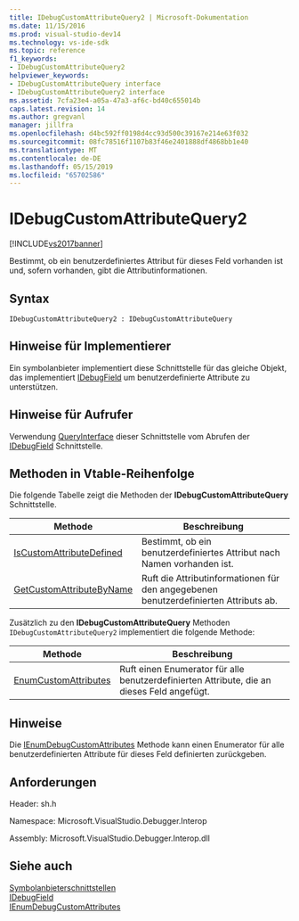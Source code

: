 ```yaml
---
title: IDebugCustomAttributeQuery2 | Microsoft-Dokumentation
ms.date: 11/15/2016
ms.prod: visual-studio-dev14
ms.technology: vs-ide-sdk
ms.topic: reference
f1_keywords:
- IDebugCustomAttributeQuery2
helpviewer_keywords:
- IDebugCustomAttributeQuery interface
- IDebugCustomAttributeQuery2 interface
ms.assetid: 7cfa23e4-a05a-47a3-af6c-bd40c655014b
caps.latest.revision: 14
ms.author: gregvanl
manager: jillfra
ms.openlocfilehash: d4bc592ff0198d4cc93d500c39167e214e63f032
ms.sourcegitcommit: 08fc78516f1107b83f46e2401888df4868bb1e40
ms.translationtype: MT
ms.contentlocale: de-DE
ms.lasthandoff: 05/15/2019
ms.locfileid: "65702586"
---
```

# <a name="idebugcustomattributequery2"></a>IDebugCustomAttributeQuery2
[!INCLUDE[vs2017banner](../../../includes/vs2017banner.md)]

Bestimmt, ob ein benutzerdefiniertes Attribut für dieses Feld vorhanden ist und, sofern vorhanden, gibt die Attributinformationen.  
  
## <a name="syntax"></a>Syntax  
  
```  
IDebugCustomAttributeQuery2 : IDebugCustomAttributeQuery  
```  
  
## <a name="notes-for-implementers"></a>Hinweise für Implementierer  
 Ein symbolanbieter implementiert diese Schnittstelle für das gleiche Objekt, das implementiert [IDebugField](../../../extensibility/debugger/reference/idebugfield.md) um benutzerdefinierte Attribute zu unterstützen.  
  
## <a name="notes-for-callers"></a>Hinweise für Aufrufer  
 Verwendung [QueryInterface](https://msdn.microsoft.com/library/62fce95e-aafa-4187-b50b-e6611b74c3b3) dieser Schnittstelle vom Abrufen der [IDebugField](../../../extensibility/debugger/reference/idebugfield.md) Schnittstelle.  
  
## <a name="methods-in-vtable-order"></a>Methoden in Vtable-Reihenfolge  
 Die folgende Tabelle zeigt die Methoden der **IDebugCustomAttributeQuery** Schnittstelle.  
  
|Methode|Beschreibung|  
|------------|-----------------|  
|[IsCustomAttributeDefined](../../../extensibility/debugger/reference/idebugcustomattributequery2-iscustomattributedefined.md)|Bestimmt, ob ein benutzerdefiniertes Attribut nach Namen vorhanden ist.|  
|[GetCustomAttributeByName](../../../extensibility/debugger/reference/idebugcustomattributequery2-getcustomattributebyname.md)|Ruft die Attributinformationen für den angegebenen benutzerdefinierten Attributs ab.|  
  
 Zusätzlich zu den **IDebugCustomAttributeQuery** Methoden `IDebugCustomAttributeQuery2` implementiert die folgende Methode:  
  
|Methode|Beschreibung|  
|------------|-----------------|  
|[EnumCustomAttributes](../../../extensibility/debugger/reference/idebugcustomattributequery2-enumcustomattributes.md)|Ruft einen Enumerator für alle benutzerdefinierten Attribute, die an dieses Feld angefügt.|  
  
## <a name="remarks"></a>Hinweise  
 Die [IEnumDebugCustomAttributes](../../../extensibility/debugger/reference/ienumdebugcustomattributes.md) Methode kann einen Enumerator für alle benutzerdefinierten Attribute für dieses Feld definierten zurückgeben.  
  
## <a name="requirements"></a>Anforderungen  
 Header: sh.h  
  
 Namespace: Microsoft.VisualStudio.Debugger.Interop  
  
 Assembly: Microsoft.VisualStudio.Debugger.Interop.dll  
  
## <a name="see-also"></a>Siehe auch  
 [Symbolanbieterschnittstellen](../../../extensibility/debugger/reference/symbol-provider-interfaces.md)   
 [IDebugField](../../../extensibility/debugger/reference/idebugfield.md)   
 [IEnumDebugCustomAttributes](../../../extensibility/debugger/reference/ienumdebugcustomattributes.md)
